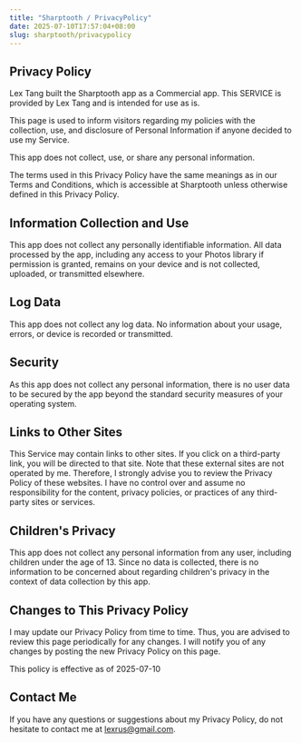 ```yaml
---
title: "Sharptooth / PrivacyPolicy"
date: 2025-07-10T17:57:04+08:00
slug: sharptooth/privacypolicy
---
```


## Privacy Policy

Lex Tang built the Sharptooth app as a Commercial app. This SERVICE is provided by Lex Tang and is intended for use as is.

This page is used to inform visitors regarding my policies with the collection, use, and disclosure of Personal Information if anyone decided to use my Service.

This app does not collect, use, or share any personal information.

The terms used in this Privacy Policy have the same meanings as in our Terms and Conditions, which is accessible at Sharptooth unless otherwise defined in this Privacy Policy.

## Information Collection and Use

This app does not collect any personally identifiable information. All data processed by the app, including any access to your Photos library if permission is granted, remains on your device and is not collected, uploaded, or transmitted elsewhere.

## Log Data

This app does not collect any log data. No information about your usage, errors, or device is recorded or transmitted.

## Security

As this app does not collect any personal information, there is no user data to be secured by the app beyond the standard security measures of your operating system.

## Links to Other Sites

This Service may contain links to other sites. If you click on a third-party link, you will be directed to that site. Note that these external sites are not operated by me. Therefore, I strongly advise you to review the Privacy Policy of these websites. I have no control over and assume no responsibility for the content, privacy policies, or practices of any third-party sites or services.

## Children's Privacy

This app does not collect any personal information from any user, including children under the age of 13. Since no data is collected, there is no information to be concerned about regarding children's privacy in the context of data collection by this app.

## Changes to This Privacy Policy

I may update our Privacy Policy from time to time. Thus, you are advised to review this page periodically for any changes. I will notify you of any changes by posting the new Privacy Policy on this page.

This policy is effective as of 2025-07-10

## Contact Me

If you have any questions or suggestions about my Privacy Policy, do not hesitate to contact me at [lexrus@gmail.com](mailto:lexrus@gmail.com).

